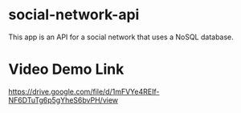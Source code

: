 # social-network-api

This app is an API for a social network that uses a NoSQL database.

# Video Demo Link

https://drive.google.com/file/d/1mFVYe4REIf-NF6DTuTg6p5gYheS6bvPH/view
